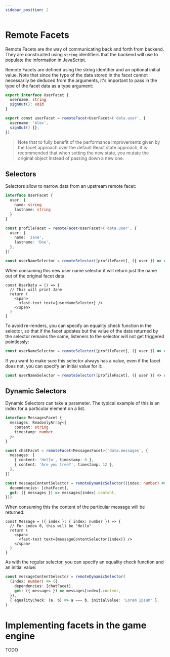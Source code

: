 ```yaml
---
sidebar_position: 2
---
```


# Remote Facets

Remote Facets are _the_ way of communicating back and forth from backend. They are constructed using `string` identifiers that the backend will use to populate the information in JavaScript.

Remote Facets are defined using the string identifier and an optional initial value. Note that since the type of the data stored in the facet cannot necessarily be deduced from the arguments, it's important to pass in the type of the facet data as a type argument:

```ts
export interface UserFacet {
  username: string
  signOut(): void
}

export const userFacet = remoteFacet<UserFacet>('data.user', {
  username: 'Alex',
  signOut() {},
})
```

> Note that to fully benefit of the performance improvements given by the facet approach over the default React state approach, it is recommended that when setting the new state, you mutate the original object instead of passing down a new one.

## Selectors

Selectors allow to narrow data from an upstream remote facet:

```ts
interface UserFacet {
  user: {
    name: string
    lastname: string
  }
}

const profileFacet = remoteFacet<UserFacet>('data.user', {
  user: {
    name: 'Jane',
    lastname: 'Doe',
  },
})

const userNameSelector = remoteSelector([profileFacet], ({ user }) => user.name)
```

When consuming this new user name selector it will return just the name out of the original facet data:

```tsx
const UserData = () => {
  // This will print Jane
  return (
    <span>
      <fast-text text={userNameSelector} />
    </span>
  )
}
```

To avoid re-renders, you can specify an equality check function in the selector, so that if the facet updates but the value of the data returned by the selector remains the same, listeners to the selector will not get triggered pointlessly:

```ts
const userNameSelector = remoteSelector([profileFacet], ({ user }) => user.name, { equalityCheck: (a, b) => a === b })
```

If you want to make sure this selector always has a value, even if the facet does not, you can specify an initial value for it:

```ts
const userNameSelector = remoteSelector([profileFacet], ({ user }) => user.name, { initialValue: 'Anonymous' })
```

## Dynamic Selectors

Dynamic Selectors can take a parameter. The typical example of this is an index for a particular element on a list.

```ts
interface MessagesFacet {
  messages: ReadonlyArray<{
    content: string
    timestamp: number
  }>
}

const chatFacet = remoteFacet<MessagesFacet>('data.messages', {
  messages: [
    { content: 'Hello', timestamp: 0 },
    { content: 'Are you free?', timestamp: 12 },
  ],
})

const messageContentSelector = remoteDynamicSelector((index: number) => ({
  dependencies: [chatFacet],
  get: ({ messages }) => messages[index].content,
}))
```

When consuming this the content of the particular message will be returned:

```tsx
const Message = ({ index }: { index: number }) => {
  // For index 0, this will be "Hello"
  return (
    <span>
      <fast-text text={messageContentSelector(index)} />
    </span>
  )
}
```

As with the regular selector, you can specify an equality check function and an initial value:

```ts
const messageContentSelector = remoteDynamicSelector(
  (index: number) => ({
    dependencies: [chatFacet],
    get: ({ messages }) => messages[index].content,
  }),
  { equalityCheck: (a, b) => a === b, initialValue: 'Lorem Ipsum' },
)
```

# Implementing facets in the game engine

TODO
